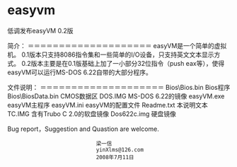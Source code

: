 # easyvm

低调发布easyVM 0.2版


简介：
＝＝＝＝＝＝＝＝＝＝＝＝＝＝＝＝＝＝＝＝
easyVM是一个简单的虚拟机。
0.1版本只支持8086指令集和一些简单的I/O设备，只支持英文文本显示方式。
0.2版本主要是在0.1版基础上加了一小部分32位指令（push eax等），使得easyVM可以运行MS-DOS 6.22自带的大部分程序。



文件说明：
＝＝＝＝＝＝＝＝＝＝＝＝＝＝＝＝＝＝＝＝
Bios\Bios.bin		Bios程序
Bios\BiosData.bin	CMOS数据区
DOS.IMG			MS-DOS 6.22的镜像
easyVM.exe		easyVM主程序
easyVM.ini		easyVM的配置文件
Readme.txt		本说明文本
TC.IMG			含有Trubo C 2.0的软盘镜像
Dos622c.img		硬盘镜像



Bug report，Suggestion and Quastion are welcome.




								梁一信
								yinXlms@126.com
								2008年7月11日
